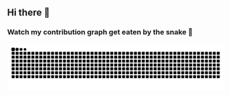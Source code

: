 ## Hi there 👋

<!--
**Pedrogomesx/Pedrogomesx** is a ✨ _special_ ✨ repository because its `README.md` (this file) appears on your GitHub profile.

Here are some ideas to get you started:

- 🔭 I’m currently working on ...
- 🌱 I’m currently learning ...
- 👯 I’m looking to collaborate on ...
- 🤔 I’m looking for help with ...
- 💬 Ask me about ...
- 📫 How to reach me: ...
- 😄 Pronouns: ...
- ⚡ Fun fact: ...
-->

### Watch my contribution graph get eaten by the snake :snake:

<!-- platane/snk works, it just puts it on a new branch -->
![mishmanners snake gif](https://github.com/pedrogomesx/Pedrogomesx/blob/output/github-snake.svg)
